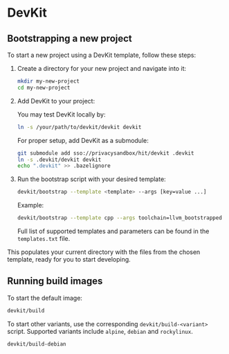 # DevKit

## Bootstrapping a new project

To start a new project using a DevKit template, follow these steps:

1.  Create a directory for your new project and navigate into it:

    ```bash
    mkdir my-new-project
    cd my-new-project
    ```

2.  Add DevKit to your project:

    You may test DevKit locally by:

    ```bash
    ln -s /your/path/to/devkit/devkit devkit
    ```

    For proper setup, add DevKit as a submodule:

    ```bash
    git submodule add sso://privacysandbox/hit/devkit .devkit
    ln -s .devkit/devkit devkit
    echo ".devkit" >> .bazelignore
    ```

3.  Run the bootstrap script with your desired template:

    ```bash
    devkit/bootstrap --template <template> --args [key=value ...]
    ```

    Example:

    ```bash
    devkit/bootstrap --template cpp --args toolchain=llvm_bootstrapped
    ```

    Full list of supported templates and parameters can be found in the `templates.txt` file.

This populates your current directory with the files from the chosen template, ready for you to
start developing.

## Running build images

To start the default image:

```bash
devkit/build
```

To start other variants, use the corresponding `devkit/build-<variant>` script. Supported variants
include `alpine`, `debian` and `rockylinux`.

```bash
devkit/build-debian
```
